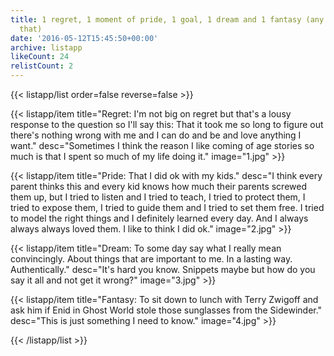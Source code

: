 ```yaml
---
title: 1 regret, 1 moment of pride, 1 goal, 1 dream and 1 fantasy (any way you define
  that)
date: '2016-05-12T15:45:50+00:00'
archive: listapp
likeCount: 24
relistCount: 2
---
```



{{< listapp/list order=false reverse=false >}}

   {{< listapp/item title="Regret: I'm not big on regret but that's a lousy response to the question so I'll say this: That it took me so long to figure out there's nothing wrong with me and I can do and be and love anything I want."
      desc="Sometimes I think the reason I like coming of age stories so much is that I spent so much of my life doing it."
      image="1.jpg" >}}

   {{< listapp/item title="Pride: That I did ok with my kids."
      desc="I think every parent thinks this and every kid knows how much their parents screwed them up, but I tried to listen and I tried to teach, I tried to protect them, I tried to expose them, I tried to guide them and I tried to set them free. I tried to model the right things and I definitely learned every day. And I always always always loved them. I like to think I did ok."
      image="2.jpg" >}}

   {{< listapp/item title="Dream: To some day say what I really mean convincingly. About things that are important to me. In a lasting way. Authentically."
      desc="It's hard you know. Snippets maybe but how do you say it all and not get it wrong?"
      image="3.jpg" >}}

   {{< listapp/item title="Fantasy: To sit down to lunch with Terry Zwigoff and ask him if Enid in Ghost World stole those sunglasses from the Sidewinder."
      desc="This is just something I need to know."
      image="4.jpg" >}}

{{< /listapp/list >}}
